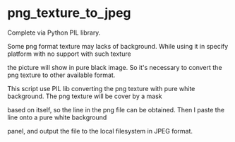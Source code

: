 # png_texture_to_jpeg
Complete via Python PIL library.

Some png format texture may lacks of background. While using it in specify platform with no support with such texture

the picture will show in pure black image. So it's necessary to convert the png texture to other available format.

This script use PIL lib converting the png texture with pure white background. The png texture will be cover by a mask

based on itself, so the line in the png file can be obtained. Then I paste the line onto a pure white background 

panel, and output the file to the local filesystem in JPEG format.
